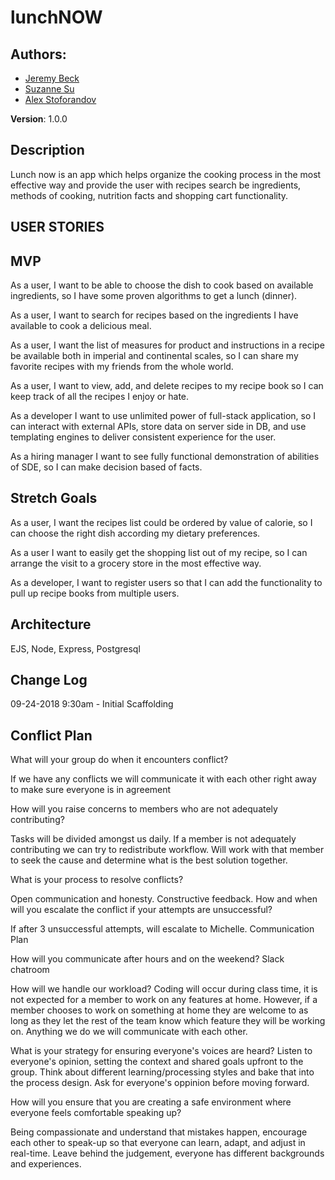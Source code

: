 # lunchNOW

## Authors: 
* [Jeremy Beck](https://github.com/mtncrawler/)
* [Suzanne Su](https://github.com/tiramisuzie/)
* [Alex Stoforandov](https://github.com/al1s/)

**Version**: 1.0.0

## Description
Lunch now is an app which helps organize the cooking process in the most effective way and provide the user with recipes search be ingredients, methods of cooking, nutrition facts and shopping cart functionality.

## USER STORIES
## MVP
As a user, I want to be able to choose the dish to cook based on available ingredients, so I have some proven algorithms to get a lunch (dinner).  
  
As a user, I want to search for recipes based on the ingredients I have available to cook a delicious meal. 

As a user, I want the list of measures for product and instructions in a recipe be available both in imperial and continental scales, so I can share my favorite recipes with my friends from the whole world.  

As a user, I want to view, add, and delete recipes to my recipe book so I can keep track of all the recipes I enjoy or hate.  

As a developer I want to use unlimited power of full-stack application, so I can interact with external APIs, store data on server side in DB, and use templating engines to deliver consistent experience for the user.  

As a hiring manager I want to see fully functional demonstration of abilities of SDE, so I can make decision based of facts. 

## Stretch Goals
As a user, I want the recipes list could be ordered by value of calorie, so I can choose the right dish according my dietary preferences.  

As a user I want to easily get the shopping list out of my recipe, so I can arrange the visit to a grocery store in the most effective way.  

As a developer, I want to register users so that I can add the functionality to pull up recipe books from multiple users.  


## Architecture
EJS, Node, Express, Postgresql

## Change Log

09-24-2018 9:30am - Initial Scaffolding

## Conflict Plan

What will your group do when it encounters conflict?

If we have any conflicts we will communicate it with each other right away to make sure everyone is in agreement

How will you raise concerns to members who are not adequately contributing?

Tasks will be divided amongst us daily. If a member is not adequately contributing we can try to redistribute workflow. Will work with that member to seek the cause and determine what is the best solution together.

What is your process to resolve conflicts?

Open communication and honesty. Constructive feedback.
How and when will you escalate the conflict if your attempts are unsuccessful?

If after 3 unsuccessful attempts, will escalate to Michelle.
Communication Plan

How will you communicate after hours and on the weekend?
Slack chatroom

How will we handle our workload?
Coding will occur during class time, it is not expected for a member to work on any features at home. However, if a member chooses to work on something at home they are welcome to as long as they let the rest of the team know which feature they will be working on. Anything we do we will communicate with each other.

What is your strategy for ensuring everyone's voices are heard?
Listen to everyone's opinion, setting the context and shared goals upfront to the group. Think about different learning/processing styles and bake that into the process design. Ask for everyone's oppinion before moving forward.

How will you ensure that you are creating a safe environment where everyone feels comfortable speaking up?

Being compassionate and understand that mistakes happen, encourage each other to speak-up so that everyone can learn, adapt, and adjust in real-time.
Leave behind the judgement, everyone has different backgrounds and experiences.
